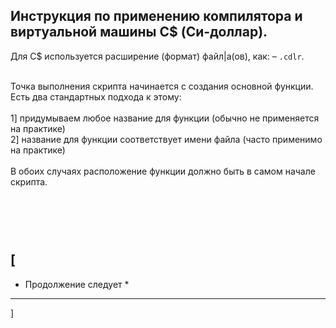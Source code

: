 Инструкция по применению компилятора и виртуальной машины C$ (Си-доллар).
-
Для C$ используется расширение (формат) файл|а(ов), как: – `.cdlr`.<br><br>

Точка выполнения скрипта начинается с создания основной функции. Есть два стандартных подхода к этому:<br>
<br>
1] придумываем любое название для функции (обычно не применяется на практике)<br>
2] название для функции соответствует имени файла (часто применимо на практике)<br>
<br>
В обоих случаях расположение функции должно быть в самом начале скрипта.

<br><br><br>
[
-----------------------
* Продолжение следует *
-----------------------
]
